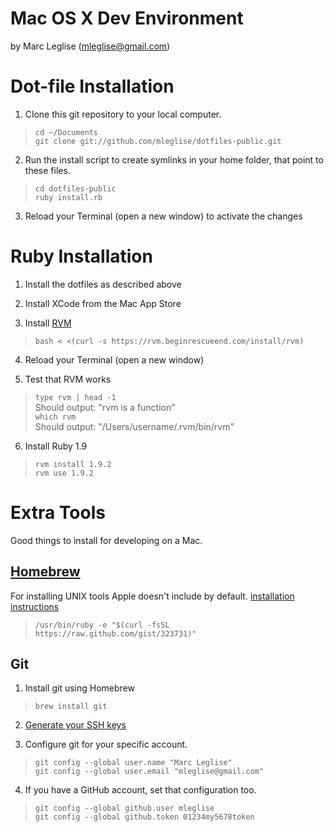 Mac OS X Dev Environment
========================
by Marc Leglise (mleglise@gmail.com)

Dot-file Installation
=====================

1. Clone this git repository to your local computer.  
> `cd ~/Documents`  
> `git clone git://github.com/mleglise/dotfiles-public.git`

2. Run the install script to create symlinks in your home folder, that point to these files.  
> `cd dotfiles-public`  
> `ruby install.rb`

3. Reload your Terminal (open a new window) to activate the changes


Ruby Installation
=================

1. Install the dotfiles as described above

2. Install XCode from the Mac App Store

3. Install [RVM](https://rvm.beginrescueend.com/)  
> `bash < <(curl -s https://rvm.beginrescueend.com/install/rvm)`

4. Reload your Terminal (open a new window)

5. Test that RVM works  
> `type rvm | head -1`  
> Should output: "rvm is a function"  
> `which rvm`  
> Should output: "/Users/username/.rvm/bin/rvm"

6. Install Ruby 1.9  
> `rvm install 1.9.2`  
> `rvm use 1.9.2`

Extra Tools
===========

Good things to install for developing on a Mac.

## [Homebrew](http://mxcl.github.com/homebrew/) ##

For installing UNIX tools Apple doesn't include by default.
[installation instructions](https://github.com/mxcl/homebrew/wiki/installation)

> `/usr/bin/ruby -e "$(curl -fsSL https://raw.github.com/gist/323731)"`


## Git ##

1. Install git using Homebrew
> `brew install git`

2. [Generate your SSH keys](http://help.github.com/mac-set-up-git/)

3. Configure git for your specific account.
> `git config --global user.name "Marc Leglise"`  
> `git config --global user.email "mleglise@gmail.com"`

4. If you have a GitHub account, set that configuration too.
> `git config --global github.user mleglise`  
> `git config --global github.token 01234my5678token`  
